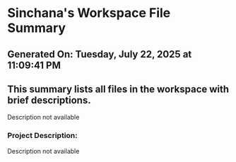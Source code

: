 # Sinchana's Workspace File Summary
## Generated On: Tuesday, July 22, 2025 at 11:09:41 PM
This summary lists all files in the workspace with brief descriptions.
---
Description not available 
### Project Description:
 Description not available
